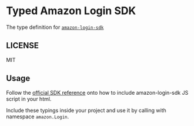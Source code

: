 # Typed Amazon Login SDK


The type definition for [`amazon-login-sdk`](http://login.amazon.com/)

## LICENSE

MIT

## Usage

Follow the [official SDK reference](https://images-na.ssl-images-amazon.com/images/G/01/lwa/dev/docs/website-sdk-reference._TTH_.pdf) onto how to include amazon-login-sdk JS script in your html.

Include these typings inside your project and use it by calling with namespace `amazon.Login`.
